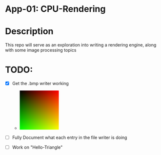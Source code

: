 # App-01: CPU-Rendering

# Description
This repo will serve as an exploration into writing a rendering engine, along with some image processing topics

# TODO:
- [X] Get the .bmp writer working
    - ![Test .bmp Image](test.bmp)
- [ ] Fully Document what each entry in the file writer is doing
- [ ] Work on "Hello-Triangle"

